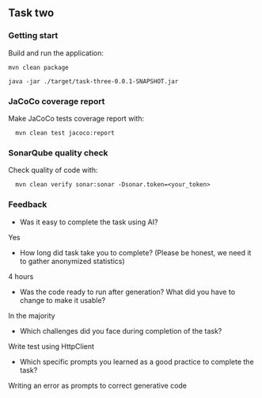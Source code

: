 ## Task two

### Getting start

Build and run the application:
```
mvn clean package
```
```
java -jar ./target/task-three-0.0.1-SNAPSHOT.jar
```

### JaCoCo coverage report

Make JaCoCo tests coverage report with:

      mvn clean test jacoco:report

### SonarQube quality check

Check quality of code with:

      mvn clean verify sonar:sonar -Dsonar.token=<your_token>

### Feedback

- Was it easy to complete the task using AI?

Yes

- How long did task take you to complete? (Please be honest, we need it to gather anonymized statistics)

4 hours

- Was the code ready to run after generation? What did you have to change to make it usable?

In the majority

- Which challenges did you face during completion of the task?

Write test using HttpClient

- Which specific prompts you learned as a good practice to complete the task?

Writing an error as prompts to correct generative code
